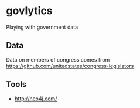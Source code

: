 # govlytics
Playing with government data

## Data 

Data on members of congress comes from https://github.com/unitedstates/congress-legislators


## Tools 

  - http://neo4j.com/
